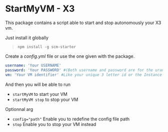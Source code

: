 # StartMyVM - X3

This package contains a script able to start and stop autonomously your X3 vm.

Just install it globally
> `npm install -g scm-starter`

Create a _config.yml_ file or use the one given with the package.
```YAML
username: 'Your USERNAME'
password: 'Your PASSWORD' #(Both username and password are for the uranus2 server)
vm: 'Your VM identifier' #Like your unique 3 letter id or the Instance name (upper case)
```

And then you will be able to run

- `startMyVM` to start your VM
- `startMyVM stop` to stop your VM

Optionnal arg

- `config="path"` Enable you to redefine the config file path
- `stop` Enable you to stop your VM instead
